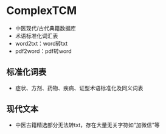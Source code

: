 # ComplexTCM
- 中医现代/古代典籍数据库
- 术语标准化词汇表
- word2txt：word转txt
- pdf2word：pdf转word

## 标准化词表
- 症状、方剂、药物、疾病、证型术语标准化及同义词表
## 现代文本
- 中医古籍精选部分无法转txt，存在大量无关字符如“加微信”等

